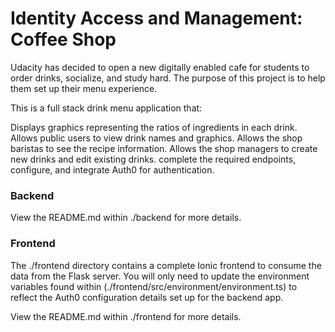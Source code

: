 # Identity Access and Management: Coffee Shop

Udacity has decided to open a new digitally enabled cafe for students to order drinks, socialize, and study hard. The purpose of this project is to help them set up their menu experience.

This is a full stack drink menu application that:

Displays graphics representing the ratios of ingredients in each drink.
Allows public users to view drink names and graphics.
Allows the shop baristas to see the recipe information.
Allows the shop managers to create new drinks and edit existing drinks.
complete the required endpoints, configure, and integrate Auth0 for authentication.

### Backend
View the README.md within ./backend for more details.

### Frontend
The ./frontend directory contains a complete Ionic frontend to consume the data from the Flask server. You will only need to update the environment variables found within (./frontend/src/environment/environment.ts) to reflect the Auth0 configuration details set up for the backend app.

View the README.md within ./frontend for more details.